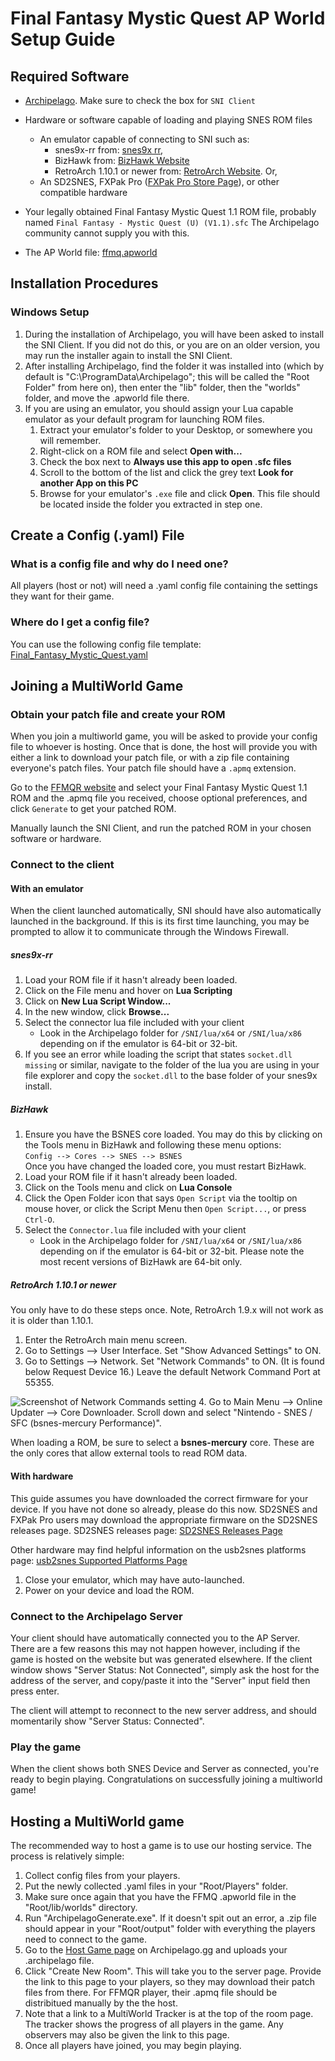 # Final Fantasy Mystic Quest AP World Setup Guide

## Required Software

- [Archipelago](https://github.com/ArchipelagoMW/Archipelago/releases). Make sure to check the box for `SNI Client`

- Hardware or software capable of loading and playing SNES ROM files
    - An emulator capable of connecting to SNI such as:
        - snes9x-rr from: [snes9x rr](https://github.com/gocha/snes9x-rr/releases),
        - BizHawk from: [BizHawk Website](http://tasvideos.org/BizHawk.html)
        - RetroArch 1.10.1 or newer from: [RetroArch Website](https://retroarch.com?page=platforms). Or,
    - An SD2SNES, FXPak Pro ([FXPak Pro Store Page](https://krikzz.com/store/home/54-fxpak-pro.html)), or other
      compatible hardware

- Your legally obtained Final Fantasy Mystic Quest 1.1 ROM file, probably named `Final Fantasy - Mystic Quest (U) (V1.1).sfc`
The Archipelago community cannot supply you with this.

- The AP World file: [ffmq.apworld](https://github.com/wildham0/FFMQRApWorld/blob/main/ffmq.apworld)

## Installation Procedures

### Windows Setup

1. During the installation of Archipelago, you will have been asked to install the SNI Client. If you did not do this,
   or you are on an older version, you may run the installer again to install the SNI Client.
2. After installing Archipelago, find the folder it was installed into (which by default is "C:\ProgramData\Archipelago";
   this will be called the "Root Folder" from here on), then enter the "lib" folder, then the "worlds" folder, and move the .apworld file there.
3. If you are using an emulator, you should assign your Lua capable emulator as your default program for launching ROM
   files.
    1. Extract your emulator's folder to your Desktop, or somewhere you will remember.
    2. Right-click on a ROM file and select **Open with...**
    3. Check the box next to **Always use this app to open .sfc files**
    4. Scroll to the bottom of the list and click the grey text **Look for another App on this PC**
    5. Browse for your emulator's `.exe` file and click **Open**. This file should be located inside the folder you
       extracted in step one.

## Create a Config (.yaml) File

### What is a config file and why do I need one?

All players (host or not) will need a .yaml config file containing the settings they want for their game.

### Where do I get a config file?

You can use the following config file template: [Final_Fantasy_Mystic_Quest.yaml](https://github.com/wildham0/FFMQRApWorld/blob/main/Final_Fantasy_Mystic_Quest.yaml)

## Joining a MultiWorld Game

### Obtain your patch file and create your ROM

When you join a multiworld game, you will be asked to provide your config file to whoever is hosting. Once that is done,
the host will provide you with either a link to download your patch file, or with a zip file containing
everyone's patch files. Your patch file should have a `.apmq` extension.

Go to the [FFMQR website](https://ffmqrando.net/Archipelago) and select your Final Fantasy Mystic Quest 1.1 ROM
and the .apmq file you received, choose optional preferences, and click `Generate` to get your patched ROM.

Manually launch the SNI Client, and run the patched ROM in your chosen software or hardware.

### Connect to the client

#### With an emulator

When the client launched automatically, SNI should have also automatically launched in the background. If this is its
first time launching, you may be prompted to allow it to communicate through the Windows Firewall.

##### snes9x-rr

1. Load your ROM file if it hasn't already been loaded.
2. Click on the File menu and hover on **Lua Scripting**
3. Click on **New Lua Script Window...**
4. In the new window, click **Browse...**
5. Select the connector lua file included with your client
    - Look in the Archipelago folder for `/SNI/lua/x64` or `/SNI/lua/x86` depending on if the
      emulator is 64-bit or 32-bit.
6. If you see an error while loading the script that states `socket.dll missing` or similar, navigate to the folder of 
the lua you are using in your file explorer and copy the `socket.dll` to the base folder of your snes9x install.

##### BizHawk

1. Ensure you have the BSNES core loaded. You may do this by clicking on the Tools menu in BizHawk and following these
   menu options:  
   `Config --> Cores --> SNES --> BSNES`  
   Once you have changed the loaded core, you must restart BizHawk.
2. Load your ROM file if it hasn't already been loaded.
3. Click on the Tools menu and click on **Lua Console**
4. Click the Open Folder icon that says `Open Script` via the tooltip on mouse hover, or click the Script Menu then `Open Script...`, or press `Ctrl-O`.
5. Select the `Connector.lua` file included with your client
    - Look in the Archipelago folder for `/SNI/lua/x64` or `/SNI/lua/x86` depending on if the
      emulator is 64-bit or 32-bit. Please note the most recent versions of BizHawk are 64-bit only.

##### RetroArch 1.10.1 or newer

You only have to do these steps once. Note, RetroArch 1.9.x will not work as it is older than 1.10.1.

1. Enter the RetroArch main menu screen.
2. Go to Settings --> User Interface. Set "Show Advanced Settings" to ON.
3. Go to Settings --> Network. Set "Network Commands" to ON. (It is found below Request Device 16.) Leave the default
   Network Command Port at 55355.

![Screenshot of Network Commands setting](/static/generated/docs/A%20Link%20to%20the%20Past/retroarch-network-commands-en.png)
4. Go to Main Menu --> Online Updater --> Core Downloader. Scroll down and select "Nintendo - SNES / SFC (bsnes-mercury
   Performance)".

When loading a ROM, be sure to select a **bsnes-mercury** core. These are the only cores that allow external tools to
read ROM data.

#### With hardware

This guide assumes you have downloaded the correct firmware for your device. If you have not done so already, please do
this now. SD2SNES and FXPak Pro users may download the appropriate firmware on the SD2SNES releases page. SD2SNES
releases page: [SD2SNES Releases Page](https://github.com/RedGuyyyy/sd2snes/releases)

Other hardware may find helpful information on the usb2snes platforms
page: [usb2snes Supported Platforms Page](http://usb2snes.com/#supported-platforms)

1. Close your emulator, which may have auto-launched.
2. Power on your device and load the ROM.

### Connect to the Archipelago Server

Your client should have automatically connected you to the AP Server. There are a few
reasons this may not happen however, including if the game is hosted on the website but was generated elsewhere. If the
client window shows "Server Status: Not Connected", simply ask the host for the address of the server, and copy/paste it
into the "Server" input field then press enter.

The client will attempt to reconnect to the new server address, and should momentarily show "Server Status: Connected".

### Play the game

When the client shows both SNES Device and Server as connected, you're ready to begin playing. Congratulations on
successfully joining a multiworld game!

## Hosting a MultiWorld game

The recommended way to host a game is to use our hosting service. The process is relatively simple:

1. Collect config files from your players.
2. Put the newly collected .yaml files in your "Root/Players" folder.
3. Make sure once again that you have the FFMQ .apworld file in the "Root/lib/worlds" directory.
4. Run "ArchipelagoGenerate.exe". If it doesn't spit out an error, a .zip file should appear in your "Root/output" folder with everything the players need to connect to the game.
5. Go to the [Host Game page](https://archipelago.gg/uploads) on Archipelago.gg and uploads your .archipelago file.
7. Click "Create New Room". This will take you to the server page. Provide the link to this page to your players, so
   they may download their patch files from there. For FFMQR player, their .apmq file should be distribitued manually by the the host.
8. Note that a link to a MultiWorld Tracker is at the top of the room page. The tracker shows the progress of all
   players in the game. Any observers may also be given the link to this page.
9. Once all players have joined, you may begin playing.

